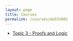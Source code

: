 ```yaml
---
layout: page
title: Courses
permalink: /courses/math1081
---
```


- [Topic 3 - Proofs and Logic](/courses/math1081/topic3)